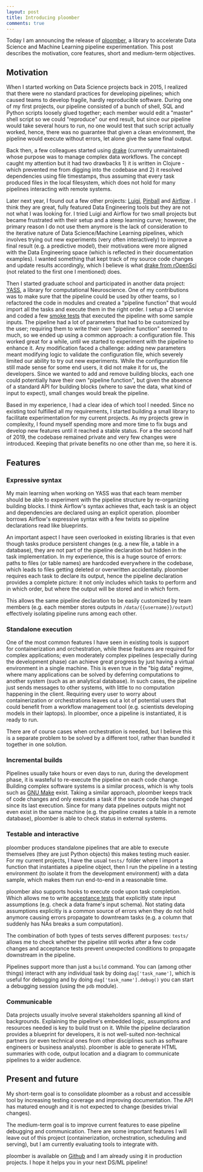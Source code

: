 ```yaml
---
layout: post
title: Introducing ploomber
comments: true
---
```


Today I am announcing the release of [ploomber](https://github.com/ploomber/ploomber), a library to accelerate Data Science and Machine Learning pipeline experimentation. This post describes the motivation, core features, short and medium-term objectives.

## Motivation

When I started working on Data Science projects back in 2015, I realized that there were no standard practices for developing pipelines; which caused teams to develop fragile, hardly reproducible software. During one of my first projects, our pipeline consisted of a bunch of shell, SQL and Python scripts loosely glued together; each member would edit a "master" shell script  so we could "reproduce" our end result, but since our pipeline would take several hours to run, no one would test that such script actually worked, hence, there was no guarantee that given a clean environment, the pipeline would execute without errors, let alone give the same final output.

Back then, a few colleagues started using [drake](https://github.com/Factual/drake) (currently unmaintained) whose purpose was to manage complex data workflows. The concept caught my attention but it had two drawbacks 1) it is written in Clojure - which prevented me from digging into the codebase and 2) it resolved dependencies using file timestamps, thus assuming that every task produced files in the local filesystem, which does not hold for many pipelines interacting with remote systems.


Later next year, I found out a few other projects: [Luigi](https://github.com/spotify/luigi), [Pinball](https://github.com/pinterest/pinball) and [Airflow](https://github.com/apache/airflow) . I think they are great, fully featured Data Engineering tools but they are not not what I was looking for. I tried Luigi and Airflow for two small projects but became frustrated with their setup and a steep learning curve; however, the primary reason I do not use them anymore is the lack of consideration to the iterative nature of Data Science/Machine Learning pipelines, which involves trying out new experiments (very often interactively) to improve a final result (e.g. a predictive model), their motivations were more aligned with the Data Engineering space (which is reflected in their documentation examples). I wanted something that kept track of my source code changes and update results accordingly, which I believe is what [drake from rOpenSci ](https://github.com/ropensci/drake) (not related to the first one I mentioned) does.

Then I started graduate school and participated in another data project: [YASS](https://github.com/paninski-lab/yass/), a library for computational Neuroscience. One of my contributions was to make sure that the pipeline could be used by other teams, so I refactored the code in modules and created a "pipeline function" that would import all the tasks and execute them in the right order. I setup a CI service and coded a few [smoke tests](https://en.wikipedia.org/wiki/Smoke_testing_(software)) that executed the pipeline with some sample inputs. The pipeline had a lot of parameters that had to be customized by the user; requiring them to write their own "pipeline function" seemed to much, so we ended up using a common approach: a configuration file. This worked great for a while, until we started to experiment with the pipeline to enhance it. Any modification faced a challenge: adding new parameters meant modifying logic to validate the configuration file, which severely limited our ability to try out new experiments. While the configuration file still made sense for some end users, it did not make it for us, the developers. Since we wanted to add and remove building blocks, each one could potentially have their own "pipeline function", but given the absence of a standard API for building blocks (where to save the data, what kind of input to expect), small changes would break the pipeline.

Based in my experience, I had a clear idea of which tool I needed. Since no existing tool fulfilled all my requirements, I started building a small library to facilitate experimentation for my current projects. As my projects grew in complexity, I found myself spending more and more time to fix bugs and develop new features until it reached a stable status. For a the second half of 2019, the codebase remained private and very few changes were introduced. Keeping that private benefits no one other than me, so here it is.

## Features

### Expressive syntax

My main learning when working on YASS was that each team member should be able to experiment with the pipeline structure by re-organizing building blocks. I think Airflow's syntax achieves that, each task is an object and dependencies are declared using an explicit operation. ploomber borrows Airflow's expressive syntax with a few twists so pipeline declarations read like blueprints.

An important aspect I have seen overlooked in existing libraries is that even though tasks produce persistent changes (e.g. a new file, a table in a database), they are not part of the pipeline declaration but hidden in the task implementation. In my experience, this is a huge source of errors: paths to files (or table names) are hardcoded everywhere in the codebase, which leads to files getting deleted or overwritten accidentally. ploomber requires each task to declare its output, hence the pipeline declaration provides a complete  picture: it not only includes which tasks to perform and in which order, but where the output will be stored and in which form.

This allows the same pipeline declaration to be easily customized by team members (e.g. each member stores outputs in `/data/{{username}}/output`) effectively isolating pipeline runs among each other.


### Standalone execution

One of the most common features I have seen in existing tools is support for containerization and orchestration, while these features are required for complex applications; even moderately complex pipelines (especially during the development phase) can achieve great progress by just having a virtual environment in a single machine. This is even true in the "big data" regime, where many applications can be solved by deferring computations to another system (such as an analytical database). In such cases, the pipeline just sends messages to other systems, with little to no computation happening in the client. Requiring every user to worry about containerization or orchestrations leaves out a lot of potential users that could benefit from a workflow management tool (e.g. scientists developing models in their laptops). In ploomber, once a pipeline is instantiated, it is ready to run.

There are of course cases when orchestration is needed, but I believe this is a separate problem to be solved by a different tool, rather than bundled it together in one solution.

### Incremental builds

Pipelines usually take hours or even days to run, during the development phase, it is wasteful to re-execute the pipeline on each code change. Building complex software systems is a similar process, which is why tools such as [GNU Make](https://www.gnu.org/software/make/) exist. Taking a similar approach, ploomber keeps track of code changes and only executes a task if the source code has changed since its last execution. Since for many data pipelines outputs might not even exist in the same machine (e.g. the pipeline creates a table in a remote database), ploomber is able to check status in external systems.


### Testable and interactive

ploomber produces standalone pipelines that are able to execute themselves (they are just Python objects) this makes testing much easier. For my current projects, I have the usual `tests/` folder where I import a function that instantiates a pipeline object, then I run the pipeline in a testing environment (to isolate it from the development environment) with a data sample, which makes them run end-to-end in a reasonable time.

ploomber also supports hooks to execute code upon task completion. Which allows me to write [acceptance tests](https://en.wikipedia.org/wiki/Acceptance_testing) that explicitly state input assumptions (e.g. check a data frame's input schema). Not stating data assumptions explicitly is a common source of errors when they do not hold anymore causing errors propagate to downtream tasks (e.g. a column that suddenly has NAs breaks a sum computation).

The combination of both types of tests serves different purposes: `tests/` allows me to check whether the pipeline still works after a few code changes and acceptance tests prevent unexpected conditions to propagate downstream in the pipeline.

Pipelines support more than just a `build` command. You can (among other things) interact with any individual task by doing `dag['task_name']`, which is useful for debugging and by doing `dag['task_name'].debug()` you can start a debugging session (using the `pdb` module).


### Communicable

Data projects usually involve several stakeholders spanning all kind of backgrounds. Explaining the pipeline's embedded logic, assumptions and resources needed is key to build trust on it. While the pipeline declaration provides a blueprint for developers, it is not well-suited non-technical partners (or even technical ones from other disciplines such as software engineers or business analysts). ploomber is able to generate HTML summaries with code, output location and a diagram to communicate pipelines to a wider audience.


## Present and future


My short-term goal is to consolidate ploomber as a robust and accessible tool by increasing testing coverage and improving documentation. The API has matured enough and it is not expected to change (besides trivial changes).

The medium-term goal is to improve current features to ease pipeline debugging and communication. There are some important features I will leave out of this project (containerization, orchestration, scheduling and serving), but I am currently evaluating tools to integrate with.

ploomber is available on [Github](https://github.com/ploomber/ploomber) and I am already using it in production projects. I hope it helps you in your next DS/ML pipeline!
